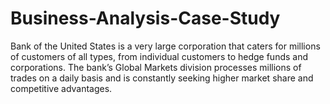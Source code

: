 # Business-Analysis-Case-Study
Bank of the United States is a very large corporation that caters for millions of customers of all types, from   individual customers to hedge funds and corporations. The bank’s Global Markets division processes millions of   trades on a daily basis and is constantly seeking higher market share and competitive advantages.
